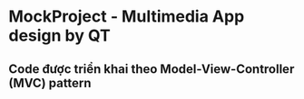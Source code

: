 # MockProject - Multimedia App design by QT
## Code được triển khai theo Model-View-Controller (MVC) pattern
